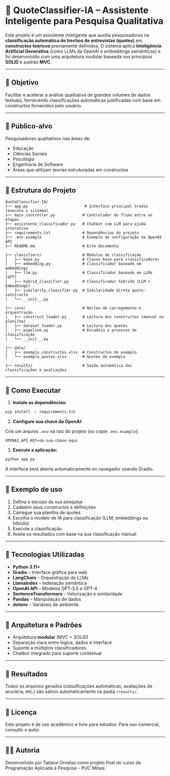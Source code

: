 # 🧠 QuoteClassifier-IA – Assistente Inteligente para Pesquisa Qualitativa

Este projeto é um assistente inteligente que auxilia pesquisadores na **classificação automática de trechos de entrevistas (quotes)** em **constructos teóricos** previamente definidos. O sistema aplica **Inteligência Artificial Generativa** (como LLMs da OpenAI e embeddings semânticos) e foi desenvolvido com uma arquitetura modular baseada nos princípios **SOLID** e padrão **MVC**.

---

## 🎯 Objetivo

Facilitar e acelerar a análise qualitativa de grandes volumes de dados textuais, fornecendo classificações automáticas justificadas com base em constructos fornecidos pelo usuário.

---

## 👥 Público-alvo

Pesquisadores qualitativos nas áreas de:
- Educação
- Ciências Sociais
- Psicologia
- Engenharia de Software
- Áreas que utilizam teorias estruturadas em constructos

---

## 🧱 Estrutura do Projeto

```
QuoteClassifier-IA/
├── app.py                         # Interface principal Gradio (executa o sistema)
├── main_controller.py            # Controlador do fluxo entre as etapas
├── assistente_classificador.py   # Chatbot com LLM para ajuda interativa
├── requirements.txt              # Dependências do projeto
├── .env.example                  # Exemplo de configuração da OpenAI API
├── README.md                     # Este documento

├── classifiers/                  # Módulos de classificação
│   ├── base.py                   # Classe base para classificadores
│   ├── embedding.py              # Classificador baseado em embeddings
│   ├── llm.py                    # Classificador baseado em LLMs (GPT)
│   ├── hybrid_classifier.py      # Classificador híbrido (LLM + Embeddings)
│   ├── similarity_classifier.py  # Similaridade direta quote-constructo
│   └── __init__.py

├── core/                         # Núcleo de carregamento e orquestração
│   ├── construct_loader.py       # Leitura dos constructos (manual ou planilha)
│   ├── dataset_loader.py         # Leitura dos quotes
│   ├── pipeline.py               # Encadeia o processo de classificação
│   └── __init__.py

├── data/
│   ├── exemplo_constructos.xlsx  # Constructos de exemplo
│   └── exemplo_quotes.xlsx       # Quotes de exemplo

├── results/                      # Saída automática das classificações e avaliações
```

---

## 🚀 Como Executar

1. **Instale as dependências:**
```bash
pip install -r requirements.txt
```

2. **Configure sua chave da OpenAI:**

Crie um arquivo `.env` na raiz do projeto (ou copie `.env.example`):

```env
OPENAI_API_KEY=sk-sua-chave-aqui
```

3. **Execute a aplicação:**
```bash
python app.py
```

A interface será aberta automaticamente no navegador usando Gradio.

---

## 🧪 Exemplo de uso

1. Defina o escopo da sua pesquisa
2. Cadastre seus constructos e definições
3. Carregue sua planilha de quotes
4. Escolha o modelo de IA para classificação (LLM, embeddings ou híbrido)
5. Execute a classificação
6. Avalie os resultados com base na sua classificação manual

---

## 🤖 Tecnologias Utilizadas

- **Python 3.11+**
- **Gradio** – Interface gráfica para web
- **LangChain** – Orquestração de LLMs
- **LlamaIndex** – Indexação semântica
- **OpenAI API** – Modelos GPT-3.5 e GPT-4
- **SentenceTransformers** – Vetorização e similaridade
- **Pandas** – Manipulação de dados
- **dotenv** – Variáveis de ambiente

---

## 🧠 Arquitetura e Padrões

- Arquitetura **modular** (MVC + SOLID)
- Separação clara entre lógica, dados e interface
- Suporte a múltiplos classificadores
- Chatbot integrado para suporte contextual

---

## 📂 Resultados

Todos os arquivos gerados (classificações automáticas, avaliações de acurácia, etc.) são salvos automaticamente na pasta `/results/`.

---

## 📄 Licença

Este projeto é de uso acadêmico e livre para estudos. Para uso comercial, consulte o autor.

---

## 👩‍💻 Autoria

Desenvolvido por Tatiane Ornelas como projeto final do curso de Programação Aplicada à Pesquisa – PUC Minas.

